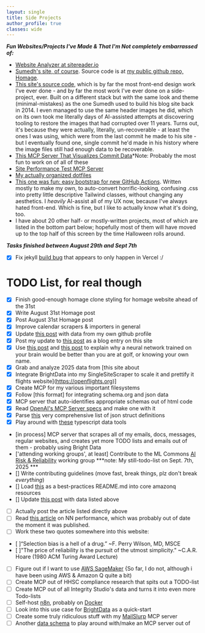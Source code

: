 ```yaml
---
layout: single
title: Side Projects
author_profile: true
classes: wide
---
```

***Fun Websites/Projects I've Made & That I'm Not *completely* embarrassed of:***
- [Website Analyzer at sitereader.io](https://sitereader.io/)
- [Sumedh's site, of course](https://www.sumedhmjoshi.com/).  Source code is at
  [my public github repo, Homage](https://github.com/aledlie/Homage).
- [This site's source code](https://github.com/aledlie/aledlie.github.io), which
  is by far the most front-end design work I've ever done - and by far the most work
  I've ever done on a side-project, ever.  Built on a different
  stack but with the same look and theme (minimal-mistakes) as the one Sumedh used to build
  his blog site back in 2014.  I even managed to use the same header images he did, which on
  its own took me literally days of AI-assisted attempts at discovering tooling to
  restore the images that had corrupted over 11 years.  Turns out, it's because
  they were actually, literally, un-recoverable - at least the ones I was using, which were from the last commit he made to his site - but I eventually found one, single commit he'd
  made in his history where the image files still had enough data to be recoverable.
- [This MCP Server That Visualizes Commit Data](https://github.com/aledlie/RepoViz)*Note: Probably the most fun to work on of all of these
- [Site Performance Test MCP Server](https://github.com/aledlie/PerformanceTest)
- [My actually organized dotfiles](https://github.com/aledlie/dotfiles)
- [This one was fun: easy bootstrap for new GitHub Actions](https://github.com/aledlie/automate.ts).  Written mostly to make my own, to auto-convert horrific-looking, confusing .css into pretty little descriptive Tailwind classes, without changing any aesthetics.  I *heavily* AI-assist all of my UX now, because I've always hated front-end.  Which is fine, but I like to actually know what it's doing, too.
- I have about 20 other half- or mostly-written projects, most of which are
  listed in the bottom part below; hopefully most of them will have moved up to
  the top half of this screen by the time Halloween rolls around.

***Tasks finished between August 29th and Sept 7th***
- [x] Fix jekyll [build bug](https://vercel.com/aledlies-projects/aledlie/FPBXEKNx9KTEr2rvKMT5bWKcHXpZ?filter=errors) that appears to only happen in Vercel :/
# TODO List, for real though
- [x] Finish good-enough homage clone styling for homage website ahead of the 31st
- [x] Write August 31st Homage post
- [x] Post August 31st Homage post
- [x] Improve calendar scrapers & importers in general
- [x] Update [this post](https://www.sumedhmjoshi.com/programming/when-do-i-write-code/) with data from my own github profile
- [x] Post my update to [this post](https://www.sumedhmjoshi.com/programming/when-do-i-write-code/) as a blog entry on this site
- [x] Use [this post](https://www.sumedhmjoshi.com/golf/how-good-is-the-average-golfer/) and [this post](https://www.sumedhmjoshi.com/golf/how-many-of-me-would-it-take-to-shoot-par-in-a-scramble/) to explain why a neural network trained on your brain would be better than you are at golf, or knowing your own name.
- [x] Grab and analyze 2025 data from [this site about
- [x] Integrate BrightData into my SingleSiteScraper to scale it and prettify it
  flights website](https://openflights.org)]
- [x] Create MCP for my various important filesystems
- [x] Follow [this format] for integrating schema.org and json data
- [x] MCP server that auto-identifies appropriate schemas out of html code
- [x] Read [OpenAI's MCP Server specs](https://blog.christianposta.com/semantics-matter-exposing-openapi-as-mcp-tools/) and make one with it
- [x] Parse [this](https://github.com/SchemaStore/schemastore/tree/master/src/schemas/json) very comprehensive list of json struct definitions
- [x] Play around with [these](https://json-schema.org/tools?query=&sortBy=name&sortOrder=ascending&groupBy=toolingTypes&licenses=&languages=TypeScript%2CYAML&drafts=&toolingTypes=&environments=&showObsolete=false&supportsBowtie=false) typescript data tools
- [in process] MCP server that scrapes all of my emails, docs, messages, regular websites, and creates yet more TODO lists and emails out of them - probably using Bright Data
- ['attending working groups', at least] Contribute to the ML Commons [AI Risk & Reliability](https://mlcommons.org/working-groups/ai-risk-reliability/ai-risk-reliability/) working group
***note: My still-todo-list on Sept. 7th, 2025 ***
- [] Write contributing guidelines (move fast, break things, plz don't break *everything*)
- [] Load [this](https://medium.com/@aywengo/building-my-first-mcp-server-schema-registry-dd37b9c94ba1) as a best-practices README.md into core amazonq resources
- [] Update [this post](https://www.sumedhmjoshi.com/misc/how-manys-are-there-to-get-from-austin-to-mumbai/) with data listed above
- [ ] Actually post the article listed directly above
- [ ] Read [this article](https://artificialanalysis.ai/) on NN performance, which was probably out of date the moment it was published.
- [ ] Work these two quotes somewhere into this website:
- [ ]“Selection bias is a hell of a drug.” ~F. Perry Wilson, MD, MSCE
- [ ]"The price of reliability is the pursuit of the utmost simplicity." ~C.A.R. Hoare (1980 ACM Turing Award Lecture)
- [ ] Figure out if I want to use [AWS SageMaker](https://aws.amazon.com/sagemaker/) {So far, I do not, although i have been using AWS & Amazon Q quite a bit)
- [ ] Create MCP out of HHSC compliance research that spits out a TODO-list
- [ ] Create MCP out of all Integrity Studio's data and turns it into even more Todo-lists
- [ ] Self-host [n8n](https://docs.n8n.io/hosting/?utm_source=devto&utm_medium=devchallenge), probably on [Docker](https://docs.n8n.io/hosting/?utm_source=devto&utm_medium=devchallenge)
- [ ] Look into this use case for [BrightData](https://github.com/MeirKaD/MCP_ADK) as a quick-start
- [ ] Create some truly ridiculous stuff with my [MailSlurp](https://app.mailslurp.com/dashboard/) MCP server
- [ ] Another [data schema](https://ref.gs1.org/voc/) to play around with/make an MCP server out of

